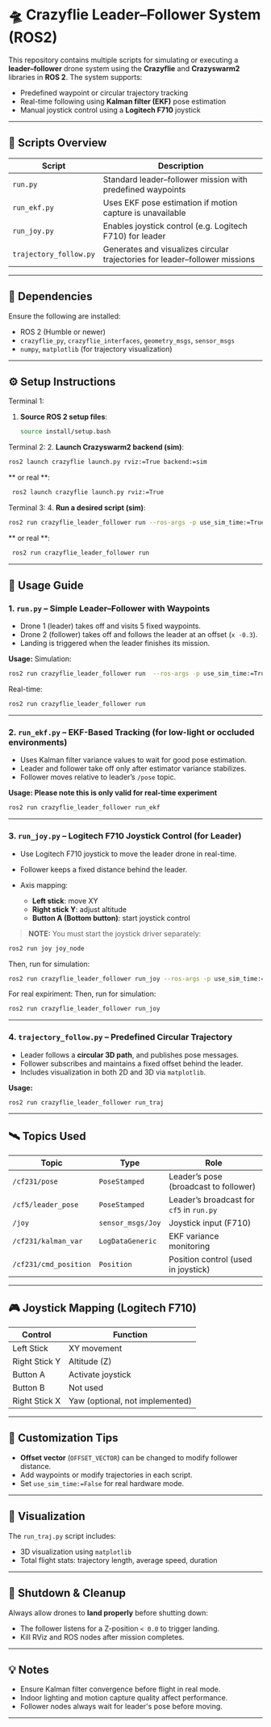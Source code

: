 # 🛸 Crazyflie Leader–Follower System (ROS2)

This repository contains multiple scripts for simulating or executing a **leader–follower** drone system using the **Crazyflie** and **Crazyswarm2** libraries in **ROS 2**. The system supports:

* Predefined waypoint or circular trajectory tracking
* Real-time following using **Kalman filter (EKF)** pose estimation
* Manual joystick control using a **Logitech F710** joystick

---

## 📁 Scripts Overview

| Script                 | Description                                                                 |
| ---------------------- | --------------------------------------------------------------------------- |
| `run.py`               | Standard leader–follower mission with predefined waypoints                  |
| `run_ekf.py`           | Uses EKF pose estimation if motion capture is unavailable                   |
| `run_joy.py`           | Enables joystick control (e.g. Logitech F710) for leader                    |
| `trajectory_follow.py` | Generates and visualizes circular trajectories for leader–follower missions |

---

## 🧩 Dependencies

Ensure the following are installed:

* ROS 2 (Humble or newer)
* `crazyflie_py`, `crazyflie_interfaces`, `geometry_msgs`, `sensor_msgs`
* `numpy`, `matplotlib` (for trajectory visualization)

---

## ⚙️ Setup Instructions
Terminal 1:
1. **Source ROS 2 setup files**:

   ```bash
   source install/setup.bash
   ```
Terminal 2:
2. **Launch Crazyswarm2 backend (sim)**:

   ```bash
   ros2 launch crazyflie launch.py rviz:=True backend:=sim
   ```
   ** or real **:
  ```bash
   ros2 launch crazyflie launch.py rviz:=True 
   ```
Terminal 3:
4. **Run a desired script (sim)**:

   ```bash
   ros2 run crazyflie_leader_follower run --ros-args -p use_sim_time:=True
   ```
  ** or real **:
  ```bash
   ros2 run crazyflie_leader_follower run
  ```
---

## 🧭 Usage Guide

### 1. `run.py` – Simple Leader–Follower with Waypoints

* Drone 1 (leader) takes off and visits 5 fixed waypoints.
* Drone 2 (follower) takes off and follows the leader at an offset (`x -0.3`).
* Landing is triggered when the leader finishes its mission.

**Usage:**
Simulation:
```bash
ros2 run crazyflie_leader_follower run  --ros-args -p use_sim_time:=True
```
Real-time:
```bash
ros2 run crazyflie_leader_follower run
```
---

### 2. `run_ekf.py` – EKF-Based Tracking (for low-light or occluded environments)

* Uses Kalman filter variance values to wait for good pose estimation.
* Leader and follower take off only after estimator variance stabilizes.
* Follower moves relative to leader’s `/pose` topic.

**Usage: Please note this is only valid for real-time experiment**

```bash
ros2 run crazyflie_leader_follower run_ekf 
```

---

### 3. `run_joy.py` – Logitech F710 Joystick Control (for Leader)

* Use Logitech F710 joystick to move the leader drone in real-time.
* Follower keeps a fixed distance behind the leader.
* Axis mapping:

  * **Left stick**: move XY
  * **Right stick Y**: adjust altitude
  * **Button A (Bottom button)**: start joystick control

> **NOTE:** You must start the joystick driver separately:

```bash
ros2 run joy joy_node
```

Then, run for simulation:

```bash
ros2 run crazyflie_leader_follower run_joy --ros-args -p use_sim_time:=True
```
For real expiriment:
Then, run for simulation:

```bash
ros2 run crazyflie_leader_follower run_joy 
```
---

### 4. `trajectory_follow.py` – Predefined Circular Trajectory

* Leader follows a **circular 3D path**, and publishes pose messages.
* Follower subscribes and maintains a fixed offset behind the leader.
* Includes visualization in both 2D and 3D via `matplotlib`.

**Usage:**

```bash
ros2 run crazyflie_leader_follower run_traj
```

---

## 🛰 Topics Used

| Topic               | Type              | Role                                     |
| ------------------- | ----------------- | ---------------------------------------- |
| `/cf231/pose`       | `PoseStamped`     | Leader’s pose (broadcast to follower)    |
| `/cf5/leader_pose`  | `PoseStamped`     | Leader’s broadcast for `cf5` in `run.py` |
| `/joy`              | `sensor_msgs/Joy` | Joystick input (F710)                    |
| `/cf231/kalman_var`   | `LogDataGeneric`  | EKF variance monitoring                  |
| `/cf231/cmd_position` | `Position`        | Position control (used in joystick)      |

---

## 🎮 Joystick Mapping (Logitech F710)

| Control       | Function                        |
| ------------- | ------------------------------- |
| Left Stick    | XY movement                     |
| Right Stick Y | Altitude (Z)                    |
| Button A      | Activate joystick               |
| Button B      | Not used                        |
| Right Stick X | Yaw (optional, not implemented) |

---

## 🔧 Customization Tips

* **Offset vector** (`OFFSET_VECTOR`) can be changed to modify follower distance.
* Add waypoints or modify trajectories in each script.
* Set `use_sim_time:=False` for real hardware mode.

---

## 📸 Visualization

The `run_traj.py` script includes:

* 3D visualization using `matplotlib`
* Total flight stats: trajectory length, average speed, duration

---

## 🧼 Shutdown & Cleanup

Always allow drones to **land properly** before shutting down:

* The follower listens for a Z-position `< 0.0` to trigger landing.
* Kill RViz and ROS nodes after mission completes.

---

## 💡 Notes

* Ensure Kalman filter convergence before flight in real mode.
* Indoor lighting and motion capture quality affect performance.
* Follower nodes always wait for leader's pose before moving.

---
